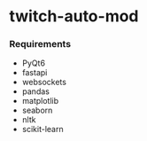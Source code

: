 # twitch-auto-mod

### Requirements

- PyQt6
- fastapi
- websockets
- pandas
- matplotlib
- seaborn 
- nltk 
- scikit-learn
